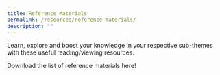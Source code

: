 ```yaml
---
title: Reference Materials
permalink: /resources/reference-materials/
description: ""
---
```

Learn, explore and boost your knowledge in your respective sub-themes with these useful reading/viewing resources. 

Download the list of reference materials here!